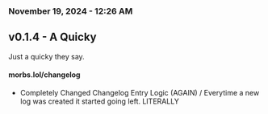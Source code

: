 ### November 19, 2024 - 12:26 AM
## v0.1.4 - A Quicky
Just a quicky they say.

#### morbs.lol/changelog
- Completely Changed Changelog Entry Logic (AGAIN) / Everytime a new log was created it started going left. LITERALLY
